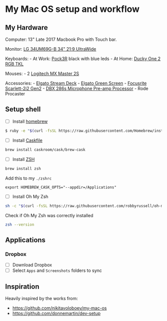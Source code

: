 # My Mac OS setup and workflow


## My Hardware

Computer: 13" Late 2017 Macbook Pro with Touch bar.

Monitor: [LG 34UM69G-B 34" 21:9 UltraWide](https://www.amazon.ca/gp/product/B06XFXX5JH/ref=ppx_yo_dt_b_search_asin_title?ie=UTF8&psc=1)

Keyboards:
    - At Work: [Pock3R](https://mechanicalkeyboards.com/shop/index.php?l=product_detail&p=3631) black with blue leds
    - At Home: [Ducky One 2 RGB TKL](https://mechanicalkeyboards.com/shop/index.php?l=product_detail&p=4284)

Mouses:
    - 2 [Logitech MX Master 2S](https://www.amazon.ca/dp/B071YZJ1G1/ref=cm_sw_em_r_mt_dp_U_92mNEbX6PD4H0)

Accessories:
    - [Elgato Stream Deck](https://www.amazon.ca/dp/B06XKNZT1P/ref=cm_sw_em_r_mt_dp_U_64mNEbDTVAA81)
    - [Elgato Green Screen](https://www.amazon.ca/dp/B0743Z892W/ref=cm_sw_em_r_mt_dp_U_n-mNEbNJ37DDK)
    - [Focusrite Scarlett-2i2 Gen2](https://www.amazon.ca/dp/B005OZE9SA/ref=cm_sw_em_r_mt_dp_U_v7mNEb9RZNDFG)
    - [DBX 286s Microphone Pre-amp Processor](https://www.amazon.ca/dp/B004NDFRVC/ref=cm_sw_em_r_mt_dp_U_V7mNEbTJ0E20E)
    - Rode Procaster

## Setup shell

- [ ] Install [homebrew](https://brew.sh)

```bash
$ ruby -e "$(curl -fsSL https://raw.githubusercontent.com/Homebrew/install/master/install)"
```
- [ ] Install [Caskfile](Caskfile)

```bash
brew install caskroom/cask/brew-cask
```

- [ ] Install [ZSH](#ZSH)

```bash
brew install zsh
```

Add this to my `./zshrc`

```
export HOMEBREW_CASK_OPTS="--appdir=/Applications"
```

- [ ] Install Oh My Zsh

```bash
sh -c "$(curl -fsSL https://raw.githubusercontent.com/robbyrussell/oh-my-zsh/master/tools/install.sh)"
```

Check if Oh My Zsh was correctly installed

```bash
zsh --version
```

## Applications

### Dropbox

- [ ] Download Dropbox
- [ ] Select `Apps` and `Screenshots` folders to sync

## Inspiration

Heavily inspired by the works from:

- https://github.com/nikitavoloboev/my-mac-os
- https://github.com/donnemartin/dev-setup